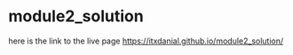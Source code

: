 # module2_solution
here is the link to the live page 
https://itxdanial.github.io/module2_solution/
